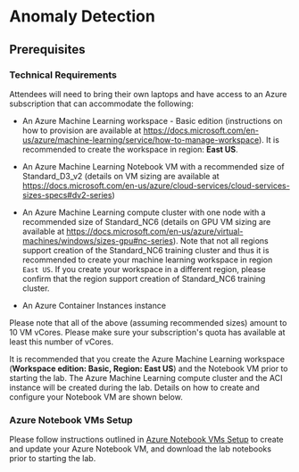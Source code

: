 # Anomaly Detection

## Prerequisites

### Technical Requirements

Attendees will need to bring their own laptops and have access to an Azure subscription that can accommodate the following:

- An Azure Machine Learning workspace - Basic edition (instructions on how to provision are available at https://docs.microsoft.com/en-us/azure/machine-learning/service/how-to-manage-workspace). It is recommended to create the workspace in region: **East US**.

- An Azure Machine Learning Notebook VM with a recommended size of Standard_D3_v2 (details on VM sizing are available at https://docs.microsoft.com/en-us/azure/cloud-services/cloud-services-sizes-specs#dv2-series)

- An Azure Machine Learning compute cluster with one node with a recommended size of Standard_NC6 (details on GPU VM sizing are available at https://docs.microsoft.com/en-us/azure/virtual-machines/windows/sizes-gpu#nc-series). Note that not all regions support creation of the Standard_NC6 training cluster and thus it is recommended to create your machine learning workspace in region `East US`. If you create your workspace in a different region, please confirm that the region support creation of Standard_NC6 training cluster.

- An Azure Container Instances instance

Please note that all of the above (assuming recommended sizes) amount to 10 VM vCores. Please make sure your subscription's quota has available at least this number of vCores.

It is recommended that you create the Azure Machine Learning workspace (**Workspace edition: Basic, Region: East US**) and the Notebook VM prior to starting the lab. The Azure Machine Learning compute cluster and the ACI instance will be created during the lab. Details on how to create and configure your Notebook VM are shown below.

### Azure Notebook VMs Setup

Please follow instructions outlined in [Azure Notebook VMs Setup](./azure-notebook-vms-setup) to create and update your Azure Notebook VM, and download the lab notebooks prior to starting the lab.

